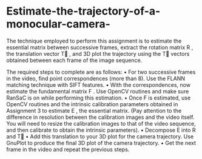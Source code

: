 # Estimate-the-trajectory-of-a-monocular-camera-

 The technique employed to perform this assignment is to
estimate the essential matrix between successive frames, extract the rotation matrix R , the
translation vector T⃗ , and 3D plot the trajectory using the T⃗ vectors obtained between
each frame of the image sequence.

The required steps to complete are as follows:
• For two successive frames in the video, find point correspondences (more than 8). Use
the FLANN matching technique with SIFT features.
• With the correspondences, now estimate the fundamental matrix F . Use OpenCV
routines and make sure RanSaC is on while performing this estimation.
• Once F is estimated, use OpenCV routines and the intrinsic calibration parameters
obtained in Assignment 3 to estimate E , the essential matrix. (Pay attention to the
difference in resolution between the calibration images and the video itself. You will
need to resize the calibration images to that of the video sequence, and then calibrate
to obtain the intrinsic parameters).
• Decompose E into R and T⃗
• Add this translation to your 3D plot for the camera trajectory. Use GnuPlot to produce
the final 3D plot of the camera trajectory.
• Get the next frame in the video and repeat the previous steps.

